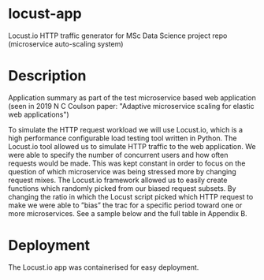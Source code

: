 # locust-app
Locust.io HTTP traffic generator for MSc Data Science project repo (microservice auto-scaling system)

# Description
Application summary as part of the test microservice based web application (seen in 2019 N C Coulson paper: "Adaptive microservice scaling for elastic web applications")

To simulate the HTTP request workload we will use Locust.io, which is a high performance configurable load testing tool written in Python.
The Locust.io tool allowed us to simulate HTTP traffic to the web application. We were able to specify the number of concurrent users and how often requests would be made. This was kept constant in order to focus on the question of which microservice was being stressed more by changing request mixes.
The Locust.io framework allowed us to easily create functions which randomly picked from our biased request subsets. By changing the ratio in which the Locust script picked which HTTP request to make we were able to ”bias” the tra c for a specific period toward one or more microservices. See a sample below and the full table in Appendix B.


# Deployment
The Locust.io app was containerised for easy deployment.
